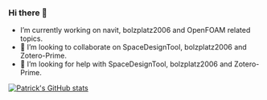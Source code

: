 ### Hi there 👋
- I’m currently working on navit, bolzplatz2006 and OpenFOAM related topics.
- 👯 I’m looking to collaborate on SpaceDesignTool, bolzplatz2006 and Zotero-Prime.
- 🤔 I’m looking for help with SpaceDesignTool, bolzplatz2006 and Zotero-Prime.

[![Patrick's GitHub stats](https://github-readme-stats.vercel.app/api?username=hoehnp)](https://github.com/anuraghazra/github-readme-stats)
<!--
**hoehnp/hoehnp** is a ✨ _special_ ✨ repository because its `README.md` (this file) appears on your GitHub profile.

Here are some ideas to get you started:

- I’m currently working on navit, bolzplatz2006 and OpenFOAM related topics.
- 🌱 I’m currently learning ...
- I’m looking to collaborate on SpaceDesignTool and Zotero-Prime.
- I’m looking for help with SpaceDesignTool and Zotero-Prime.
- 💬 Ask me about ...
- 📫 How to reach me: ...
- 😄 Pronouns: ...
- ⚡ Fun fact: ...
-->

